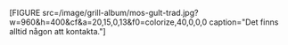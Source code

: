 [FIGURE src=/image/grill-album/mos-gult-trad.jpg?w=960&h=400&cf&a=20,15,0,13&f0=colorize,40,0,0,0 caption="Det finns alltid någon att kontakta."]
